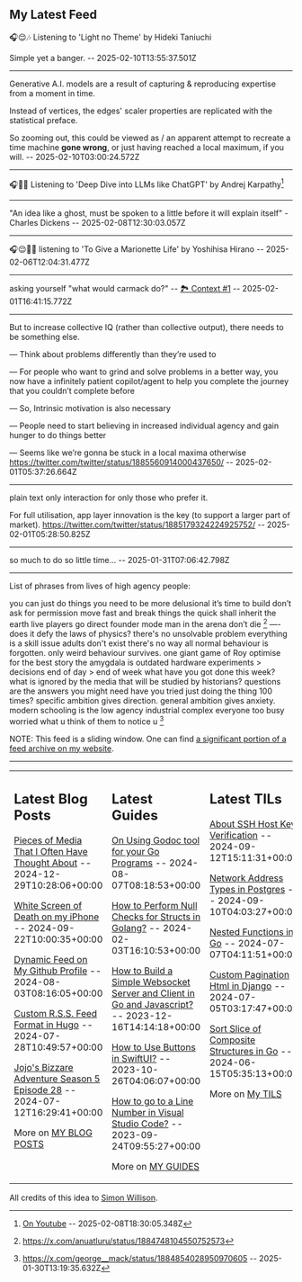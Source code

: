 ## My Latest Feed

<!-- feed starts -->
🎧😌🎶 Listening to 'Light no Theme' by Hideki Taniuchi

Simple yet a banger.  -- 2025-02-10T13:55:37.501Z

---

Generative A.I. models are a result of capturing & reproducing expertise from a moment in time.

Instead of vertices, the edges' scaler properties are replicated with the statistical preface.

So zooming out, this could be viewed as / an apparent attempt to recreate a time machine **gone wrong**, or just having reached a local maximum, if you will.  -- 2025-02-10T03:00:24.572Z

---

🎧🧑‍💻 Listening to 'Deep Dive into LLMs like ChatGPT' by Andrej Karpathy[^llmguide]


[^llmguide]: [On Youtube](https://www.youtube.com/watch?v=7xTGNNLPyMI)   -- 2025-02-08T18:30:05.348Z

---

"An idea like a ghost, must be spoken to a little before it will explain itself" - Charles Dickens  -- 2025-02-08T12:30:03.057Z

---

🎧😌🧘🎶 listening to 'To Give a Marionette Life' by Yoshihisa Hirano  -- 2025-02-06T12:04:31.477Z

---

asking yourself "what would carmack do?" -- [🏞️ Context #1](https://cpx.tnvmadhav.me/content/image/content-images/image_AeAnRrF.png) -- 2025-02-01T16:41:15.772Z

---

But to increase collective IQ (rather than collective output), there needs to be something else.

— Think about problems differently than they’re used to

— For people who want to grind and solve problems in a better way, you now have a infinitely patient copilot/agent to help you complete the journey that you couldn’t complete before

— So, Intrinsic motivation is also necessary

— People need to start believing in increased individual agency and gain hunger to do things better

— Seems like we’re gonna be stuck in a local maxima otherwise
https://twitter.com/twitter/status/1885560914000437650/  -- 2025-02-01T05:37:26.664Z

---

plain text only interaction for only those who prefer it.

For full utilisation, app layer innovation is the key (to support a larger part of market). 
https://twitter.com/twitter/status/1885179324224925752/  -- 2025-02-01T05:28:50.825Z

---

so much to do so little time...  -- 2025-01-31T07:06:42.798Z

---

List of phrases from lives of high agency people:

you can just do things
you need to be more delusional
it’s time to build
don’t ask for permission
move fast and break things
the quick shall inherit the earth
live players
go direct
founder mode
man in the arena
don’t die [^1]
—-
does it defy the laws of physics?
there's no unsolvable problem
everything is a skill issue
adults don't exist
there's no way
all normal behaviour is forgotten. only weird behaviour survives.
one giant game of Roy
optimise for the best story
the amygdala is outdated hardware
experiments > decisions
end of day > end of week
what have you got done this week?
what is ignored by the media that will be studied by historians?
questions are the answers you might need
have you tried just doing the thing 100 times?
specific ambition gives direction. general ambition gives anxiety.
modern schooling is the low agency industrial complex
everyone too busy worried what u think of them to notice u [^2]


[^1]: https://x.com/anuatluru/status/1884748104550752573

[^2]: https://x.com/george__mack/status/1884854028950970605  -- 2025-01-30T13:19:35.632Z
<!-- feed ends -->

NOTE: This feed is a sliding window. One can find [a significant portion of a feed archive on my website](https://tnvmadhav.me/feed/).

---


<table><tr><td valign="top" width="33%">

## Latest Blog Posts

<!-- blog starts -->
[Pieces of Media That I Often Have Thought About](https://tnvmadhav.me/blog/pieces-of-media-that-i-often-have-thought-about/) -- 2024-12-29T10:28:06+00:00

[White Screen of Death on my iPhone](https://tnvmadhav.me/blog/white-screen-of-death-on-my-iphone/) -- 2024-09-22T10:00:35+00:00

[Dynamic Feed on My Github Profile](https://tnvmadhav.me/blog/dynamic-feed-on-my-github-profile/) -- 2024-08-03T08:16:05+00:00

[Custom R.S.S. Feed Format in Hugo](https://tnvmadhav.me/blog/custom-rss-feed-format-in-hugo/) -- 2024-07-28T10:49:57+00:00

[Jojo's Bizzare Adventure Season 5 Episode 28](https://tnvmadhav.me/blog/jojos-bizzare-adventure-season-5-episode-28/) -- 2024-07-12T16:29:41+00:00

More on [MY BLOG POSTS](https://tnvmadhav.me/blog/)
<!-- blog ends -->

</td><td valign="top" width="34%">

## Latest Guides

<!-- guide starts -->
[On Using Godoc tool for your Go Programs](https://tnvmadhav.me/guides/on-using-godoc-tool/) -- 2024-08-07T08:18:53+00:00

[How to Perform Null Checks for Structs in Golang?](https://tnvmadhav.me/guides/how-to-perform-null-checks-for-structs-in-golang/) -- 2024-02-03T16:10:53+00:00

[How to Build a Simple Websocket Server and Client in Go and Javascript?](https://tnvmadhav.me/guides/how-to-build-a-simple-websocket-server-and-client-in-go/) -- 2023-12-16T14:14:18+00:00

[How to Use Buttons in SwiftUI?](https://tnvmadhav.me/guides/how-to-use-buttons-in-swiftui/) -- 2023-10-26T04:06:07+00:00

[How to go to a Line Number in Visual Studio Code?](https://tnvmadhav.me/guides/how-to-go-to-line-in-visual-studio-code/) -- 2023-09-24T09:55:27+00:00

More on [MY GUIDES](https://tnvmadhav.me/guides/)
<!-- guide ends -->

</td><td valign="top" width="33%">

## Latest TILs

<!-- til starts -->
[About SSH Host Key Verification](https://tnvmadhav.me/til/ssh-host-key-verification/) -- 2024-09-12T15:11:31+00:00

[Network Address Types in Postgres](https://tnvmadhav.me/til/network-address-types-in-postgres/) -- 2024-09-10T04:03:27+00:00

[Nested Functions in Go](https://tnvmadhav.me/til/nested-functions-in-go/) -- 2024-07-07T04:11:51+00:00

[Custom Pagination Html in Django](https://tnvmadhav.me/til/custom-pagination-html-in-django/) -- 2024-07-05T03:17:47+00:00

[Sort Slice of Composite Structures in Go](https://tnvmadhav.me/til/sort-slice-of-composite-structures-in-go/) -- 2024-06-15T05:35:13+00:00

More on [My TILS](https://tnvmadhav.me/til/)
<!-- til ends -->

</td></tr></table>


All credits of this idea to [Simon Willison](https://github.com/simonw/simonw/).